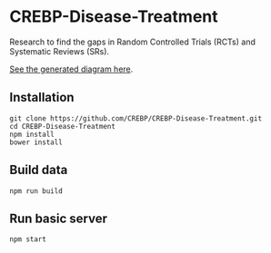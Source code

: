 CREBP-Disease-Treatment
=======================
Research to find the gaps in Random Controlled Trials (RCTs) and Systematic Reviews (SRs).

[See the generated diagram here](http://crebp.github.io/CREBP-Disease-Treatment).


Installation
------------

	git clone https://github.com/CREBP/CREBP-Disease-Treatment.git
	cd CREBP-Disease-Treatment
	npm install
	bower install


Build data
----------

	npm run build


Run basic server
----------------

	npm start
